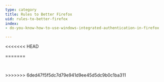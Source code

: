 ```yaml
---
type: category
title: Rules to Better Firefox
uid: rules-to-better-firefox
index:
- do-you-know-how-to-use-windows-integrated-authentication-in-firefox

---
```

<<<<<<< HEAD

=======
<p>​​​</p>
>>>>>>> 6ded47f5f5dc7d79e941d9ee45d5dc9b0c1ba311



